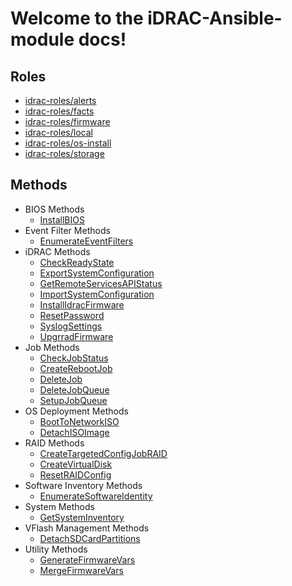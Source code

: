 # Welcome to the iDRAC-Ansible-module docs!

## Roles

* [idrac-roles/alerts](https://github.com/hbeatty/idrac-roles/tree/master/alerts)
* [idrac-roles/facts](https://github.com/hbeatty/idrac-roles/tree/master/facts)
* [idrac-roles/firmware](https://github.com/hbeatty/idrac-roles/tree/master/firmware)
* [idrac-roles/local](https://github.com/hbeatty/idrac-roles/tree/master/local)
* [idrac-roles/os-install](https://github.com/hbeatty/idrac-roles/tree/master/os-install)
* [idrac-roles/storage](https://github.com/hbeatty/idrac-roles/tree/master/storage)

## Methods

* BIOS Methods  
  * [InstallBIOS](InstallBIOS.md)  
* Event Filter Methods  
  * [EnumerateEventFilters](EnumerateEventFilters.md)
* iDRAC Methods  
  * [CheckReadyState](CheckReadyState.md)  
  * [ExportSystemConfiguration](ExportSystemConfiguration.md)  
  * [GetRemoteServicesAPIStatus](GetRemoteServicesAPIStatus.md)  
  * [ImportSystemConfiguration](ImportSystemConfiguration.md)  
  * [InstallIdracFirmware](installIdracFirmware.md)  
  * [ResetPassword](ResetPassword.md)  
  * [SyslogSettings](SyslogSettings.md)  
  * [UpgrradFirmware](UpgradeFirmware.md)
* Job Methods  
  * [CheckJobStatus](CheckJobStatus.md)  
  * [CreateRebootJob](CreateRebootJob.md)  
  * [DeleteJob](DeleteJob.md)  
  * [DeleteJobQueue](DeleteJobQueue.md)  
  * [SetupJobQueue](SetupJobQueue.md)  
* OS Deployment Methods  
  * [BootToNetworkISO](BootToNetworkISO.md)  
  * [DetachISOImage](DetachISOImage.md)
* RAID Methods  
  * [CreateTargetedConfigJobRAID](CreateTargetedConfigJobRAID.md)  
  * [CreateVirtualDisk](CreateVirtualDisk.md)  
  * [ResetRAIDConfig](ResetRAIDConfig.md)  
* Software Inventory Methods
  * [EnumerateSoftwareIdentity](EnumerateSoftwareIdentity.md)
* System Methods  
  * [GetSystemInventory](GetSystemInventory.md)  
* VFlash Management Methods  
  * [DetachSDCardPartitions](DetachSDCardPartitions.md)  
* Utility Methods
  * [GenerateFirmwareVars](GenerateFirmwareVars.md)
  * [MergeFirmwareVars](MergeFirmwareVars.md)
